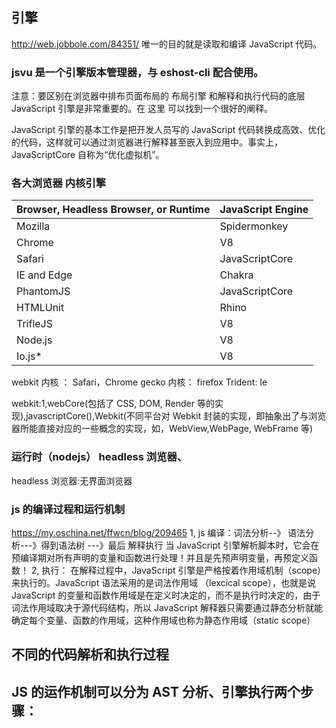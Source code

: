 ## 引擎

http://web.jobbole.com/84351/
唯一的目的就是读取和编译 JavaScript 代码。

### jsvu 是一个引擎版本管理器，与 eshost-cli 配合使用。

注意：要区别在浏览器中排布页面布局的 布局引擎 和解释和执行代码的底层 JavaScript 引擎是非常重要的。在 这里 可以找到一个很好的阐释。

JavaScript 引擎的基本工作是把开发人员写的 JavaScript 代码转换成高效、优化的代码，这样就可以通过浏览器进行解释甚至嵌入到应用中。事实上，JavaScriptCore 自称为“优化虚拟机”。

### 各大浏览器 内核引擎

| Browser, Headless Browser, or Runtime | JavaScript Engine |
| ------------------------------------- | ----------------- |
| Mozilla                               | Spidermonkey      |
| Chrome                                | V8                |
| Safari                                | JavaScriptCore    |
| IE and Edge                           | Chakra            |
| PhantomJS                             | JavaScriptCore    |
| HTMLUnit                              | Rhino             |
| TrifleJS                              | V8                |
| Node.js                               | V8                |
| Io.js\*                               | V8                |

webkit 内核 ： Safari，Chrome
gecko 内核： firefox
Trident: Ie

webkit:1,webCore(包括了 CSS, DOM, Render 等的实现),javascriptCore(),Webkit(不同平台对 Webkit 封装的实现，即抽象出了与浏览器所能直接对应的一些概念的实现，如，WebView,WebPage, WebFrame 等)

### 运行时（nodejs） headless 浏览器、

headless 浏览器:无界面浏览器

### js 的编译过程和运行机制

https://my.oschina.net/ffwcn/blog/209465
1, js 编译：词法分析--》 语法分析---》得到语法树 ---》最后 解释执行
当 JavaScript 引擎解析脚本时，它会在预编译期对所有声明的变量和函数进行处理！并且是先预声明变量，再预定义函数！
2, 执行： 在解释过程中，JavaScript 引擎是严格按着作用域机制（scope）来执行的。JavaScript 语法采用的是词法作用域 （lexcical scope），也就是说 JavaScript 的变量和函数作用域是在定义时决定的，而不是执行时决定的，由于词法作用域取决于源代码结构，所以 JavaScript 解释器只需要通过静态分析就能确定每个变量、函数的作用域，这种作用域也称为静态作用域（static scope）

## 不同的代码解析和执行过程

## JS 的运作机制可以分为 AST 分析、引擎执行两个步骤：
